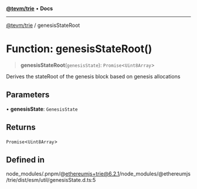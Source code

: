 [**@tevm/trie**](../README.md) • **Docs**

***

[@tevm/trie](../globals.md) / genesisStateRoot

# Function: genesisStateRoot()

> **genesisStateRoot**(`genesisState`): `Promise`\<`Uint8Array`\>

Derives the stateRoot of the genesis block based on genesis allocations

## Parameters

• **genesisState**: `GenesisState`

## Returns

`Promise`\<`Uint8Array`\>

## Defined in

node\_modules/.pnpm/@ethereumjs+trie@6.2.1/node\_modules/@ethereumjs/trie/dist/esm/util/genesisState.d.ts:5

